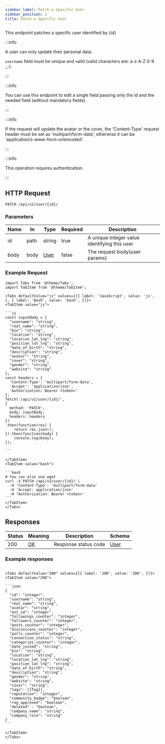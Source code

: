 ```yaml
---
sidebar_label: Patch a Specific User
sidebar_position: 1
title: Patch a Specific User
---
```


This endpoint patches a specific user identified by \{id}

:::info

A user can only update their personal data.

`username` field must be unique and valid (valid characters are: a-z A-Z 0-9 _\-).

:::

:::info

You can use this endpoint to edit a single field passing only the id and the needed field (without mandatory fields).

:::

:::info

If the request will update the avatar or the cover, the 'Content-Type' request header must be set as 'multipart/form-data', otherwise it can be 'application/x-www-form-urlencoded'. 

:::

:::info

This operation requires authentication.

:::

## HTTP Request

`PATCH /api/v2/user/{id}/`

### Parameters

|Name|In|Type|Required| Description                                  |
|---|---|---|---|----------------------------------------------|
|id|path|string|true| A unique integer value identifying this user |
|body|body|[User](/docs/apireference/v2/schemas/user)|false| The request body(user params)                |

### Example Request

````mdx-code-block
import Tabs from '@theme/Tabs';
import TabItem from '@theme/TabItem';

<Tabs defaultValue="js" values={[{ label: 'JavaScript', value: 'js', }, { label: 'Bash', value: 'bash', }]}>
<TabItem value="js">

```js
const inputBody = {
  "username": "string",    
  "real_name": "string",
  "bio": "string",
  "location": "string",
  "location_lat_lng": "string",
  "position_lat_lng": "string",
  "date_of_birth": "string",
  "description": "string",
  "avatar": "string",
  "cover": "string",
  "gender": "string",
  "website": "string"
};
const headers = {
  'Content-Type': 'multipart/form-data',
  'Accept': 'application/json',
  'Authorization: Bearer <token>'
};
fetch('/api/v2/user/{id}/',
{
  method: 'PATCH',
  body: inputBody,
  headers: headers
})
.then(function(res) {
    return res.json();
}).then(function(body) {
    console.log(body);
});

```

</TabItem>
<TabItem value="bash">

```bash
# You can also use wget
curl -X PATCH /api/v2/user/{id}/ \
  -H 'Content-Type': 'multipart/form-data'
  -H 'Accept: application/json'
  -H "Authorization: Bearer <token>'
```
</TabItem>
</Tabs>
````

## Responses

|Status|Meaning|Description|Schema|
|---|---|---|---|
|200|[OK](https://tools.ietf.org/html/rfc7231#section-6.3.1)|Response status code|[User](/docs/apireference/v2/schemas/user)|

### Example responses


````mdx-code-block

<Tabs defaultValue="200" values={[{ label: '200', value: '200', }]}>
<TabItem value="200">

```json
{
  "id": "integer",
  "username": "string",
  "real_name": "string",
  "avatar": "string",
  "ext_id": "integer",
  "followings_counter": "integer",
  "followers_counter": "integer",
  "posts_counter": "integer",
  "discussions_counter": "integer",
  "polls_counter": "integer",
  "connection_status": "string",
  "categories_counter": "integer",
  "date_joined": "string",
  "bio": "string",
  "location": "string",
  "location_lat_lng": "string",
  "position_lat_lng": "string",
  "date_of_birth": "string",
  "description": "string",
  "gender": "string",
  "website": "string",
  "cover": "string",
  "tags": [{Tag}],
  "reputation": "integer",
  "community_badge": "boolean",
  "reg_approved": "boolean",
  "deleted" : "boolean",
  "company_name": "string",
  "company_role": "string"
}
```

</TabItem>
</Tabs>
````




